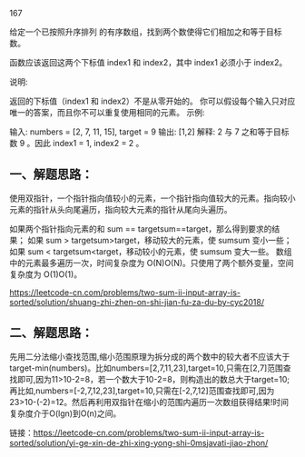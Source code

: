 167

给定一个已按照升序排列 的有序数组，找到两个数使得它们相加之和等于目标数。

函数应该返回这两个下标值 index1 和 index2，其中 index1 必须小于 index2。

说明:

返回的下标值（index1 和 index2）不是从零开始的。
你可以假设每个输入只对应唯一的答案，而且你不可以重复使用相同的元素。
示例:

输入: numbers = [2, 7, 11, 15], target = 9
输出: [1,2]
解释: 2 与 7 之和等于目标数 9 。因此 index1 = 1, index2 = 2 。



## 一、解题思路：

使用双指针，一个指针指向值较小的元素，一个指针指向值较大的元素。指向较小元素的指针从头向尾遍历，指向较大元素的指针从尾向头遍历。

如果两个指针指向元素的和 sum == targetsum==target，那么得到要求的结果；
如果 sum > targetsum>target，移动较大的元素，使 sumsum 变小一些；
如果 sum < targetsum<target，移动较小的元素，使 sumsum 变大一些。
数组中的元素最多遍历一次，时间复杂度为 O(N)O(N)。只使用了两个额外变量，空间复杂度为 O(1)O(1)。

https://leetcode-cn.com/problems/two-sum-ii-input-array-is-sorted/solution/shuang-zhi-zhen-on-shi-jian-fu-za-du-by-cyc2018/

## 二、解题思路：


先用二分法缩小查找范围,缩小范围原理为拆分成的两个数中的较大者不应该大于target-min(numbers)。比如numbers=[2,7,11,23],target=10,只需在[2,7]范围查找即可,因为11>10-2=8，若一个数大于10-2=8，则构造出的数总大于target=10;再比如,numbers=[-2,7,12,23],target=10,只需在[-2,7,12]范围查找即可,因为23>10-(-2)=12。然后再利用双指针在缩小的范围内遍历一次数组获得结果!时间复杂度介于O(lgn)到O(n)之间。


链接：https://leetcode-cn.com/problems/two-sum-ii-input-array-is-sorted/solution/yi-ge-xin-de-zhi-xing-yong-shi-0msjavati-jiao-zhon/
